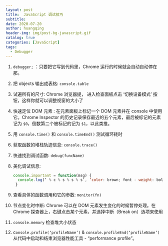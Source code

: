 ```yaml
---
layout: post
title:  JavaScript 调试技巧
subtitle: 
date: 2020-07-20
author: huangqing
header-img: img/post-bg-javascript.gif
catalog: true
categories: [JavaScript]
tags:
  - Debugger
---
```


1. `debugger;` ：只要把它写到代码里，Chrome 运行的时候就会自动自动停在那。
   
2. 把 objects 输出成表格: `console.table`

3. 试遍所有的尺寸:  Chrome 浏览器提， 进入检查面板点击 ‘切换设备模式’ 按钮，这样你就可以调整视窗的大小了

4. 快速定位 DOM 元素 : 在元素面板上标记一个 DOM 元素并在 console 中使用它。Chrome Inspector 的历史记录保存最近的五个元素，最后被标记的元素记为 `$0`，倒数第二个被标记的记为 `$1`，以此类推。

5. 用 `console.time()` 和 `console.timeEnd()` 测试循环耗时

6. 获取函数的堆栈轨迹信息: `console.trace()`

7. 快速找到调试函数: `debug(funcName)`

8. 美化调试信息:
   ```js
   console.important = function(msg) {
     console.log(‘ % c % s % s % s’, ‘color: brown; font - weight: bold; text - decoration: underline;’, ‘–‘, msg, ‘–‘);
    }
   ```

9. 查看具体的函数调用和它的参数: `monitor(fn)`

10. 节点变化时中断: Chrome 可以在 DOM 元素发生变化的时候暂停处理。在 Chrome 探查器上，右键点击某个元素，并选择中断（Break on）选项来使用
11. `console.memory` 检查堆大小状态
12. c`onsole.profile(‘profileName’)` & `console.profileEnd(‘profileName’)` 从代码中启动和结束浏览器性能工具 - “performance profile”。